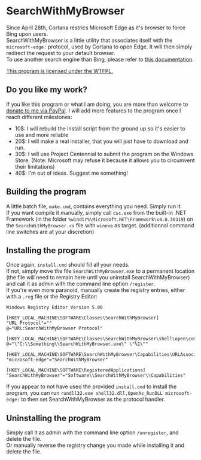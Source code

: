 # SearchWithMyBrowser

Since April 28th, Cortana restrics Microsoft Edge as it's browser to force Bing upon users.  
SearchWithMyBrowser is a little utility that associates itself with the `microsoft-edge:` protocol, used by Cortana to open Edge. It will then simply redirect the request to your default browser.  
To use another search engine than Bing, please refer to [this documentation](https://github.com/charlesmilette/SearchWithMyBrowser/blob/master/CustomSearchEngine.md).  

[This program is licensed under the WTFPL.](https://raw.githubusercontent.com/charlesmilette/SearchWithMyBrowser/master/LICENSE)

## Do you like my work?

If you like this program or what I am doing, you are more than welcome to [donate to me via PayPal](https://paypal.me/CharlesMilette). I will add more features to the program once I reach different milestones:  

- 10$: I will rebuild the install script from the ground up so it's easier to use and more reliable
- 20$: I will make a real installer, that you will just have to download and run.
- 30$: I will use Project Centennial to submit the program on the Windows Store. (Note: Microsoft may refuse it because it allows you to circumvent their limitations)
- 40$: I'm out of ideas. Suggest me something!

## Building the program

A little batch file, `make.cmd`, contains everything you need. Simply run it.  
If you want compile it manually, simply call `csc.exe` from the built-in .NET Framework (in the folder `%windir%\Microsoft.NET\Framework\v4.0.30319`) on the `SearchWithMyBrowser.cs` file with `winexe` as target. (additionnal command line switches are at your discretion)

## Installing the program

Once again, `install.cmd` should fill all your needs.  
If not, simply move the file `SearchWithMyBrowser.exe` to a permanent location (the file will need to remain here until you uninstall SearchWithMyBrowser) and call it as admin with the command line option `/register`.  
If you're even more paranoid, manually create the registry entries, either with a `.reg` file or the Registry Editor:  

```registry
Windows Registry Editor Version 5.00

[HKEY_LOCAL_MACHINE\SOFTWARE\Classes\SearchWithMyBrowser]
"URL Protocol"=""
@="URL:SearchWithMyBrowser Protocol"

[HKEY_LOCAL_MACHINE\SOFTWARE\Classes\SearchWithMyBrowser\shell\open\command]
@="\"C:\\Something\\SearchWithMyBrowser.exe\" \"%1\""

[HKEY_LOCAL_MACHINE\SOFTWARE\SearchWithMyBrowser\Capabilities\URLAssociations]
"microsoft-edge"="SearchWithMyBrowser"

[HKEY_LOCAL_MACHINE\SOFTWARE\RegisteredApplications]
"SearchWithMyBrowser"="Software\\SearchWithMyBrowser\\Capabilities"
```  

If you appear to not have used the provided `install.cmd` to install the program, you can run `rundll32.exe shell32.dll,OpenAs_RunDLL microsoft-edge:` to then set SearchWithMyBrowser as the protocol handler.

## Uninstalling the program

Simply call it as admin with the command line option `/unregister`, and delete the file.  
Or manually reverse the registry change you made while installing it and delete the file.